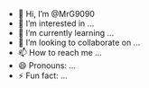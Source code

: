 - 👋 Hi, I’m @MrG9090
- 👀 I’m interested in ...
- 🌱 I’m currently learning ...
- 💞️ I’m looking to collaborate on ...
- 📫 How to reach me ...
- 😄 Pronouns: ...
- ⚡ Fun fact: ...

<!---
MrG9090/MrG9090 is a ✨ special ✨ repository because its `README.md` (this file) appears on your GitHub profile.
You can click the Preview link to take a look at your changes
